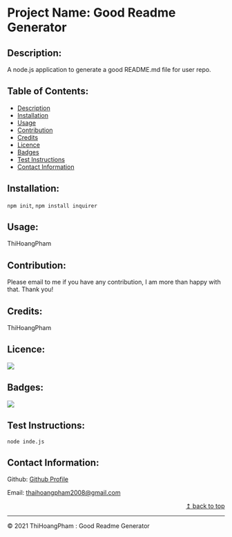 
# Project Name: Good Readme Generator

## Description:
A node.js application to generate a good README.md file for user repo.

## Table of Contents:
- [Description](#description)
- [Installation](#installation)
- [Usage](#usage)
- [Contribution](#contribution)
- [Credits](#credits)
- [Licence](#licence)
- [Badges](#badges)
- [Test Instructions](#test-instructions)
- [Contact Information](#contact-information)

## Installation:
`npm init`, `npm install inquirer`

## Usage:
ThiHoangPham

## Contribution:
Please email to me if you have any contribution, I am more than happy with that. Thank you!

## Credits:
ThiHoangPham

## Licence:
<a href="https://img.shields.io/badge/License--brightgreen"><img src="https://img.shields.io/badge/License-MIT-brightgreen"></a>

## Badges:
<a href="https://img.shields.io/badge/Badges-JavaScipt,Node JS-orange"><img src="https://img.shields.io/badge/Badges-JavaScipt,Node JS-orange"></a>

## Test Instructions:
`node inde.js`

## Contact Information:

Github: [Github Profile](https://github.com/undefined)

Email: thaihoangpham2008@gmail.com

<p align ="right"><a href="#">↥ back to top</a></p>

- - -

© 2021 ThiHoangPham : Good Readme Generator
    